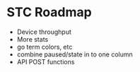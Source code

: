 # STC Roadmap

* Device throughput
* More stats
* go term colors, etc
* combine paused/state in to one column
* API POST functions